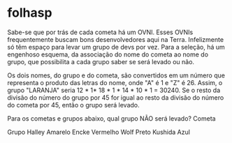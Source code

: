 # folhasp
Sabe-se que por trás de cada cometa há um OVNI. Esses OVNIs frequentemente buscam bons desenvolvedores aqui na Terra. Infelizmente só têm espaço para levar um grupo de devs por vez. Para a seleção, há um engenhoso esquema, da associação do nome do cometa ao nome do grupo, que possibilita a cada grupo saber se será levado ou não.

Os dois nomes, do grupo e do cometa, são convertidos em um número que representa o produto das letras do nome, onde "A" é 1 e "Z" é 26. Assim, o grupo "LARANJA" seria 12 * 1* 18 * 1 * 14 * 10 * 1 = 30240. Se o resto da divisão do número do grupo por 45 for igual ao resto da divisão do número do cometa por 45, então o grupo será levado.

Para os cometas e grupos abaixo, qual grupo NÃO será levado?
Cometa
	
Grupo
Halley 	 Amarelo
Encke 	 Vermelho
Wolf 	 Preto
Kushida  Azul
